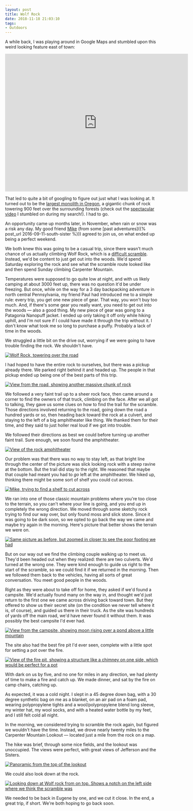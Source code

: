 ```yaml
---
layout: post 
title: Wolf Rock
date: 2018-11-18 21:03:10
tags:
- Outdoors
---
```

A while back, I was playing around in Google Maps and stumbled upon this weird looking feature east of town:

<iframe src="https://www.google.com/maps/embed?pb=!1m13!1m11!1m3!1d25350.89220507007!2d-122.15464892683393!3d44.30092638467911!2m2!1f0!2f0!3m2!1i1024!2i768!4f13.1!5e1!3m2!1sen!2sus!4v1562218528489!5m2!1sen!2sus" width="600" height="450" frameborder="0" style="border:0" allowfullscreen title="Satellite view of Wolf Rock"></iframe>

That led to quite a bit of googling to figure out just what I was looking at. It turned out to be the [largest monolith in Oregon](https://www.statesmanjournal.com/story/travel/outdoors/2018/09/06/wolf-rock-oregon-haystack-rock-cannon-beach/1163021002/), a gigantic chunk of rock towering 900 feet over the surrounding forests (check out the [spectacular video](https://vimeo.com/183452561) I stumbled on during my search!). I had to go.

An opportunity came up months later, in November, when rain or snow was a risk any day. My good friend [Mike](http://mikepsarisweis.com/) (from some [past adventures]({% post_url 2016-09-11-south-sister %})) agreed to join us, on what ended up being a perfect weekend.

We both knew this was going to be a casual trip, since there wasn't much chance of us actually climbing Wolf Rock, which is a [difficult scramble](https://www.summitpost.org/wolf-rock/153008). Instead, we'd be content to just get out into the woods. We'd spend Saturday exploring the rock and see what the scramble route looked like and then spend Sunday climbing Carpenter Mountain.

Temperatures were supposed to go quite low at night, and with us likely camping at about 3000 feet up, there was no question it'd be under freezing. But once, while on the way for a 3 day backpacking adventure in north central Pennsylvania, my friend Paul had introduced me to a simple rule: every trip, you get one new piece of gear. That way, you won't buy too much. And, if there's some gear you really want, you need to get out into the woods &mdash; also a good thing. My new piece of gear was going to a Patagonia Nanopuff jacket. I ended up only taking it off only while hiking uphill, and I'm not sure if I could have made it through the trip without it. I don't know what took me so long to purchase a puffy. Probably a lack of time in the woods.

We struggled a little bit on the drive out, worrying if we were going to have trouble finding the rock. We shouldn't have.

<a href="https://flic.kr/p/2gqKxpA"><img alt="Wolf Rock, towering over the road" src="https://live.staticflickr.com/65535/48194135436_75185a14c9_k.jpg"></a>

I had hoped to have the entire rock to ourselves, but there was a pickup already there. We parked right behind it and headed up. The people in that pickup ended up being one of the best parts of this trip.

<a href="https://flic.kr/p/2gqKyHN"><img alt="View from the road, showing another massive chunk of rock" src="https://live.staticflickr.com/65535/48194139856_38781725a8_k.jpg"></a>

We followed a very faint trail up to a sheer rock face, then came around a corner to find the owners of that truck, climbing on the face. After we all got to talking, they gave us some clues on how to find the trail for the scramble. Those directions involved returning to the road, going down the road a hundred yards or so, then heading back toward the rock at a culvert, and staying to the left of a big amphitheater like thing. We thanked them for their time, and they said to just holler real loud if we got into trouble. 

We followed their directions as best we could before turning up another faint trail. Sure enough, we soon found the amphitheater.

<a href="https://flic.kr/p/2gqKyhh"><img alt="View of the rock amphitheater" src="https://live.staticflickr.com/65535/48194138376_a12fbe3038_k.jpg"></a>

Our problem was that there was no way to stay left, as that bright line through the center of the picture was  slick looking rock with a steep ravine at the bottom. But the trail did stay to the right. We reasoned that maybe that couple had meant you had to *go* left at the amphitheater. We hiked up, thinking there might be some sort of shelf you could cut across. 

<a href="https://flic.kr/p/2gqKLEj"><img alt="Mike, trying to find a shelf to cut across" src="https://live.staticflickr.com/65535/48194180022_b85c1a050f_k.jpg"></a>

We ran into one of those classic mountain problems where you're too close to the terrain, so you can't where your line is going, and you end up in completely the wrong direction. We moved through some sketchy rock trying to find our way over, but only found moss and slick stone. Since it was going to be dark  soon, so we opted to go back the way we came and maybe try again in the morning. Here's picture that better shows the terrain we were on.

<a href="https://flic.kr/p/2gqKxHG"><img alt="Same picture as before, but zoomed in closer to see the poor footing we had" src="https://live.staticflickr.com/65535/48194136486_23bb2364d3_k.jpg"></a>

But on our way out we find the climbing couple walking up to meet us. They'd been headed out when they realized: there are two culverts. We'd turned at the wrong one. They were kind enough to guide us right to the start of the scramble, so we could find it if we returned in the morning. Then we followed them back to the vehicles, having all sorts of great conversation. You meet good people in the woods. 

Right as they were about to take off for home, they asked if we'd found a campsite. We'd actually found many on the way in, and thought we'd just return to the first one we came across driving back toward town. But they offered to show us their secret site (on the condition we never tell where it is, of course), and guided us there in their truck. As the site was hundreds of yards off the main road, we'd have never found it without them. It was possibly the best campsite I'd ever had.

<a href="https://flic.kr/p/2gqKxsw"><img alt="View from the campsite, showing moon rising over a pond above a little mountain" src="https://live.staticflickr.com/65535/48194135606_f7787c3e3b_k.jpg"></a>

The site also had the best fire pit I'd ever seen, complete with a little spot for setting a pot over the fire.

<a href="https://flic.kr/p/2gqKx33"><img alt="View of the fire pit, showing a structure like a chimney on one side, which would be perfect for a pot" src="https://live.staticflickr.com/65535/48194134186_7e1821a2ca_k.jpg"></a>

With dark on us by five, and no one for miles in any direction, we had plenty of time to make a fire and catch up. We made dinner, and sat by the fire on camp chairs, catching up.

As expected, it was a cold night. I slept in a 45 degree down bag, with a 30 degree synthetic bag on me as a blanket, on an air pad on a foam pad, wearing polypropylene tights and a wool/polypropylene blend long sleeve, my winter hat, my wool socks, and with a heated water bottle by my feet, and I still felt cold all night. 

In the morning, we considered trying to scramble the rock again, but figured we wouldn't have the time. Instead, we drove nearly twenty miles to the Carpenter Mountain Lookout &mdash; located just a mile from the rock on a map. 

The hike was brief, through some nice fields, and the lookout was unoccupied. The views were perfect, with great views of Jefferson and the Sisters.

<a href="https://flic.kr/p/2gqKwYa"><img alt="Panoramic from the top of the lookout" src="https://live.staticflickr.com/65535/48194133961_3979b3ad9c_k.jpg" title="Click for the full image"></a>

We could also look down at the rock.

<a href="https://flic.kr/p/2gqKJyF"><img alt="Looking down at Wolf rock from on top. Shows a notch on the left side where we think the scramble was" src="https://live.staticflickr.com/65535/48194172967_2ef91ac68f_k.jpg"></a>

We needed to be back in Eugene by one, and we cut it close. In the end, a great trip, if short. We're both hoping to go back soon.
